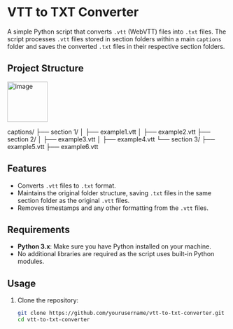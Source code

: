 # VTT to TXT Converter

A simple Python script that converts `.vtt` (WebVTT) files into `.txt` files. The script processes `.vtt` files stored in section folders within a main `captions` folder and saves the converted `.txt` files in their respective section folders.

## Project Structure

<img width="92" alt="image" src="https://github.com/user-attachments/assets/b6270ca1-eb9e-4fef-b6ca-7d373385aee0">

captions/ ├── section 1/ │ ├── example1.vtt │ ├── example2.vtt ├── section 2/ │ ├── example3.vtt │ ├── example4.vtt └── section 3/ ├── example5.vtt ├── example6.vtt


## Features

- Converts `.vtt` files to `.txt` format.
- Maintains the original folder structure, saving `.txt` files in the same section folder as the original `.vtt` files.
- Removes timestamps and any other formatting from the `.vtt` files.

## Requirements

- **Python 3.x**: Make sure you have Python installed on your machine.
- No additional libraries are required as the script uses built-in Python modules.

## Usage

1. Clone the repository:

   ```bash
   git clone https://github.com/yourusername/vtt-to-txt-converter.git
   cd vtt-to-txt-converter
